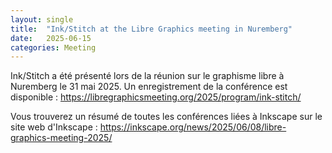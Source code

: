 ```yaml
---
layout: single
title:  "Ink/Stitch at the Libre Graphics meeting in Nuremberg"
date:   2025-06-15
categories: Meeting
---
```

Ink/Stitch a été présenté lors de la réunion sur le graphisme libre à Nuremberg le 31 mai 2025. Un enregistrement de la conférence est disponible : <https://libregraphicsmeeting.org/2025/program/ink-stitch/>

Vous trouverez un résumé de toutes les conférences liées à Inkscape sur le site web d'Inkscape : <https://inkscape.org/news/2025/06/08/libre-graphics-meeting-2025/>
